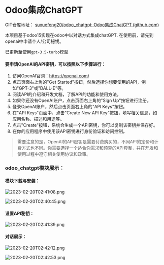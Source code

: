 # Odoo集成ChatGPT

GIT仓库地址： [suxuefeng20/odoo_chatgpt: Odoo集成ChatGPT (github.com)](https://github.com/suxuefeng20/odoo_chatgpt)

本项目基于odoo15实现在odoo中以对话方式集成chatGPT. 在使用前，请先到openai中申请个人/公司秘钥。

已更新至使用`gpt-3.5-turbo`模型


#### 要申请OpenAI的API密钥，可以按照以下步骤进行：

1. 访问OpenAI官网：https://openai.com/
2. 点击页面右上角的"Get Started"按钮，然后选择你想要使用的API，例如"GPT-3"或"DALL-E"等。
3. 阅读API的介绍和开发文档，了解API的功能和使用方法。
4. 如果你还没有OpenAI账户，点击页面右上角的"Sign Up"按钮进行注册。
5. 登录OpenAI账户，然后点击页面右上角的"API Keys"按钮。
6. 在"API Keys"页面中，点击"Create New API Key"按钮，填写相关信息，如应用名称、描述和用途等。
7. 点击"Create"按钮，系统会生成一个API密钥，你可以复制该密钥并保存好。
8. 在你的应用程序中使用该API密钥进行身份验证和访问控制。

> 需要注意的是，OpenAI的API密钥是需要付费购买的，不同API的定价和计费方式也不同。你需要选择一个适合你需求和预算的API套餐，并在开发和使用过程中遵守相关使用协议和政策。



### odoo_chatgpt模块展示：

#### 模块下载与安装：

![2023-02-20T02:41:08.png][1]

![2023-02-20T02:40:45.png][2]



#### 设置API秘钥：

![2023-02-20T02:41:39.png][3]



#### 对话展示：

![2023-02-20T02:42:12.png][4]

![2023-02-20T02:42:53.png][5]


[1]: https://www.cdooc.com/usr/uploads/2023/02/355614393.png
[2]: https://www.cdooc.com/usr/uploads/2023/02/530962355.png
[3]: https://www.cdooc.com/usr/uploads/2023/02/1156724457.png
[4]: https://www.cdooc.com/usr/uploads/2023/02/2051518922.png
[5]: https://www.cdooc.com/usr/uploads/2023/02/3775047589.png